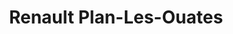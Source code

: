 ---
title: "Renault Plan-Les-Ouates"
url: /plan-les-ouates/renault-plan-les-ouates/
shop: Autohaus
---